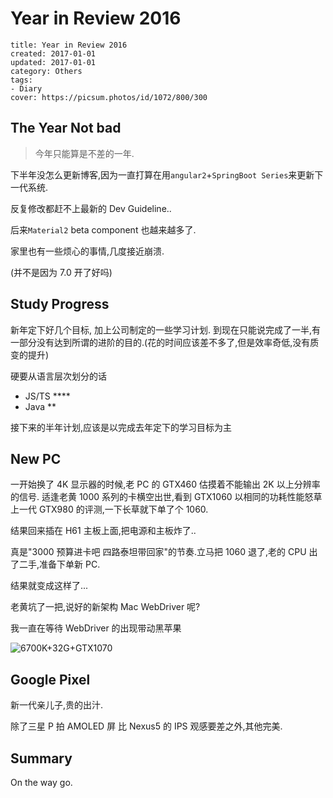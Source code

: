 # Year in Review 2016

```metadata
title: Year in Review 2016
created: 2017-01-01
updated: 2017-01-01
category: Others
tags:
- Diary
cover: https://picsum.photos/id/1072/800/300
```

## The Year Not bad

> 今年只能算是不差的一年.

下半年没怎么更新博客,因为一直打算在用`angular2`+`SpringBoot Series`来更新下一代系统.

反复修改都赶不上最新的 Dev Guideline..

后来`Material2` beta component 也越来越多了.

家里也有一些烦心的事情,几度接近崩溃.

(并不是因为 7.0 开了好吗)

## Study Progress

新年定下好几个目标, 加上公司制定的一些学习计划. 到现在只能说完成了一半,有一部分没有达到所谓的进阶的目的.(花的时间应该差不多了,但是效率奇低,没有质变的提升)

硬要从语言层次划分的话

- JS/TS \*\*\*\*
- Java \*\*

接下来的半年计划,应该是以完成去年定下的学习目标为主

## New PC

一开始换了 4K 显示器的时候,老 PC 的 GTX460 估摸着不能输出 2K 以上分辨率的信号. 适逢老黄 1000 系列的卡横空出世,看到 GTX1060 以相同的功耗性能怒草上一代 GTX980 的评测,一下长草就下单了个 1060.

结果回来插在 H61 主板上面,把电源和主板炸了..

真是"3000 预算进卡吧 四路泰坦带回家"的节奏.立马把 1060 退了,老的 CPU 出了二手,准备下单新 PC.

结果就变成这样了...

老黄坑了一把,说好的新架构 Mac WebDriver 呢?

我一直在等待 WebDriver 的出现带动黑苹果

![6700K+32G+GTX1070](https://img.aquariuslt.com/posts/2017/01/hardware-info.jpg)

## Google Pixel

新一代亲儿子,贵的出汁.

除了三星 P 拍 AMOLED 屏 比 Nexus5 的 IPS 观感要差之外,其他完美.

## Summary

On the way go.
